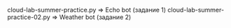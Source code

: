 cloud-lab-summer-practice.py => Echo bot (задание 1)
cloud-lab-summer-practice-02.py => Weather bot (задание 2)
